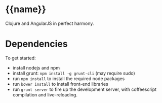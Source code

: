 # {{name}}

Clojure and AngularJS in perfect harmony.


# Dependencies

To get started:

- install nodejs and npm
- install grunt: ```npm install -g grunt-cli``` (may require sudo)
- run ```npm install``` to install the required node packages
- run ```bower install``` to install front-end libraries
- run ```grunt server``` to fire up the development server, with coffeescript compilation and live-reloading.